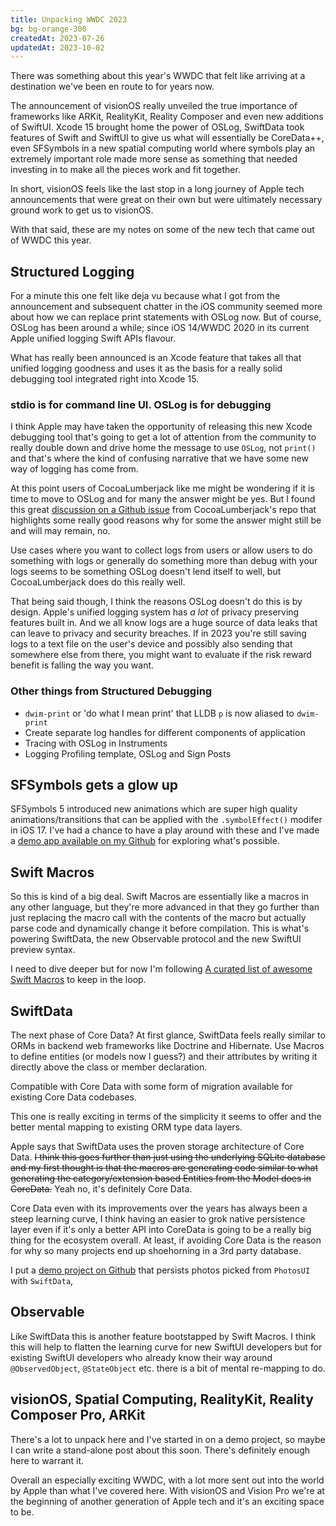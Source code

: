 ```yaml
---
title: Unpacking WWDC 2023
bg: bg-orange-300
createdAt: 2023-07-26
updatedAt: 2023-10-02
---
```


There was something about this year's WWDC that felt like arriving at a destination we've been en route to for years now. 

The announcement of visionOS really unveiled the true importance of frameworks like ARKit, RealityKit, Reality Composer and even new additions of SwiftUI. Xcode 15 brought home the power of OSLog, SwiftData took features of Swift and SwiftUI to give us what will essentially be CoreData++, even SFSymbols in a new spatial computing world where symbols play an extremely important role made more sense as something that needed investing in to make all the pieces work and fit together. 

In short, visionOS feels like the last stop in a long journey of Apple tech announcements that were great on their own but were ultimately necessary ground work to get us to visionOS.

With that said, these are my notes on some of the new tech that came out of WWDC this year.

## Structured Logging

For a minute this one felt like deja vu because what I got from the announcement and subsequent chatter in the iOS community seemed more about how we can replace print statements with OSLog now. But of course, OSLog has been around a while; since iOS 14/WWDC 2020 in its current Apple unified logging Swift APIs flavour.

What has really been announced is an Xcode feature that takes all that unified logging goodness and uses it as the basis for a really solid debugging tool integrated right into Xcode 15.

### stdio is for command line UI. OSLog is for debugging

I think Apple may have taken the opportunity of releasing this new Xcode debugging tool that's going to get a lot of attention from the community to really double down and drive home the message to use `OSLog`, not `print()` and that's where the kind of confusing narrative that we have some new way of logging has come from.

At this point users of CocoaLumberjack like me might be wondering if it is time to move to OSLog and for many the answer might be yes. But I found this great [discussion on a Github issue](https://github.com/CocoaLumberjack/CocoaLumberjack/issues/1289) from CocoaLumberjack's repo that highlights some really good reasons why for some the answer might still be and will may remain, no.

Use cases where you want to collect logs from users or allow users to do something with logs or generally do something more than debug with your logs seems to be something OSLog doesn't lend itself to well, but CocoaLumberjack does do this really well.

That being said though, I think the reasons OSLog doesn't do this is by design. Apple's unified logging system has _a lot_ of privacy preserving features built in. And we all know logs are a huge source of data leaks that can leave to privacy and security breaches. If in 2023 you're still saving logs to a text file on the user's device and possibly also sending that somewhere else from there, you might want to evaluate if the risk reward benefit is falling the way you want.

### Other things from Structured Debugging

* `dwim-print` or 'do what I mean print' that LLDB `p` is now aliased to `dwim-print`
* Create separate log handles for different components of application 
* Tracing with OSLog in Instruments
* Logging Profiling template, OSLog and Sign Posts

## SFSymbols gets a glow up

SFSymbols 5 introduced new animations which are super high quality animations/transitions that can be applied with the `.symbolEffect()` modifer in iOS 17. I've had a chance to have a play around with these and I've made a [demo app available on my Github](https://github.com/isleeponcouch/persistphotoswiftdata) for exploring what's possible.

## Swift Macros

So this is kind of a big deal. Swift Macros are essentially like a macros in any other language, but they're more advanced in that they go further than just replacing the macro call with the contents of the macro but actually parse code and dynamically change it before compilation. This is what's powering SwiftData, the new Observable protocol and the new SwiftUI preview syntax.

I need to dive deeper but for now I'm following [A curated list of awesome Swift Macros](https://github.com/krzysztofzablocki/Swift-Macros) to keep in the loop.

## SwiftData

The next phase of Core Data? At first glance, SwiftData feels really similar to ORMs in backend web frameworks like Doctrine and Hibernate. Use Macros to define entities (or models now I guess?) and their attributes by writing it directly above the class or member declaration.

Compatible with Core Data with some form of migration available for existing Core Data codebases.

This one is really exciting in terms of the simplicity it seems to offer and the better mental mapping to existing ORM type data layers.

Apple says that SwiftData uses the proven storage architecture of Core Data. ~~I think this goes further than just using the underlying SQLite database and my first thought is that the macros are generating code similar to what generating the category/extension based Entities from the Model does in CoreData.~~ Yeah no, it's definitely Core Data.

Core Data even with its improvements over the years has always been a steep learning curve, I think having an easier to grok native persistence layer even if it's only a better API into CoreData is going to be a really big thing for the ecosystem overall. At least, if avoiding Core Data is the reason for why so many projects end up shoehorning in a 3rd party database.

I put a [demo project on Github](https://github.com/isleeponcouch/persistphotoswiftdata) that persists photos picked from `PhotosUI` with `SwiftData`,

## Observable

Like SwiftData this is another feature bootstapped by Swift Macros. I think this will help to flatten the learning curve for new SwiftUI developers but for existing SwiftUI developers who already know their way around `@ObservedObject`, `@StateObject` etc. there is a bit of mental re-mapping to do.

## visionOS, Spatial Computing, RealityKit, Reality Composer Pro, ARKit

There's a lot to unpack here and I've started in on a demo project, so maybe I can write a stand-alone post about this soon. There's definitely enough here to warrant it.

Overall an especially exciting WWDC, with a lot more sent out into the world by Apple than what I've covered here. With visionOS and Vision Pro we're at the beginning of another generation of Apple tech and it's an exciting space to be.

